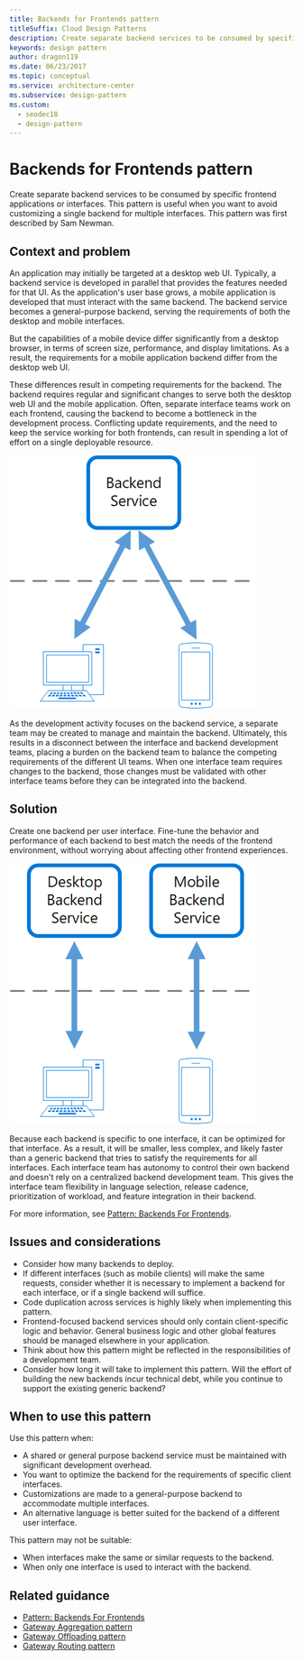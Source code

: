 ```yaml
---
title: Backends for Frontends pattern
titleSuffix: Cloud Design Patterns
description: Create separate backend services to be consumed by specific frontend applications or interfaces.
keywords: design pattern
author: dragon119
ms.date: 06/23/2017
ms.topic: conceptual
ms.service: architecture-center
ms.subservice: design-pattern
ms.custom:
  - seodec18
  - design-pattern
---
```


# Backends for Frontends pattern

Create separate backend services to be consumed by specific frontend applications or interfaces. This pattern is useful when you want to avoid customizing a single backend for multiple interfaces. This pattern was first described by Sam Newman.

## Context and problem

An application may initially be targeted at a desktop web UI. Typically, a backend service is developed in parallel that provides the features needed for that UI. As the application's user base grows, a mobile application is developed that must interact with the same backend. The backend service becomes a general-purpose backend, serving the requirements of both the desktop and mobile interfaces.

But the capabilities of a mobile device differ significantly from a desktop browser, in terms of screen size, performance, and display limitations. As a result, the requirements for a mobile application backend differ from the desktop web UI.

These differences result in competing requirements for the backend. The backend requires regular and significant changes to serve both the desktop web UI and the mobile application. Often, separate interface teams work on each frontend, causing the backend to become a bottleneck in the development process. Conflicting update requirements, and the need to keep the service working for both frontends, can result in spending a lot of effort on a single deployable resource.

![Context-and-problem diagram of the Backends for Frontends pattern](./_images/backend-for-frontend.png)

As the development activity focuses on the backend service, a separate team may be created to manage and maintain the backend. Ultimately, this results in a disconnect between the interface and backend development teams, placing a burden on the backend team to balance the competing requirements of the different UI teams. When one interface team requires changes to the backend, those changes must be validated with other interface teams before they can be integrated into the backend.

## Solution

Create one backend per user interface. Fine-tune the behavior and performance of each backend to best match the needs of the frontend environment, without worrying about affecting other frontend experiences.

![Diagram of the Backends for Frontends pattern](./_images/backend-for-frontend-example.png)

Because each backend is specific to one interface, it can be optimized for that interface. As a result, it will be smaller, less complex, and likely faster than a generic backend that tries to satisfy the requirements for all interfaces. Each interface team has autonomy to control their own backend and doesn't rely on a centralized backend development team. This gives the interface team flexibility in language selection, release cadence, prioritization of workload, and feature integration in their backend.

For more information, see [Pattern: Backends For Frontends](https://samnewman.io/patterns/architectural/bff/).

## Issues and considerations

- Consider how many backends to deploy.
- If different interfaces (such as mobile clients) will make the same requests, consider whether it is necessary to implement a backend for each interface, or if a single backend will suffice.
- Code duplication across services is highly likely when implementing this pattern.
- Frontend-focused backend services should only contain client-specific logic and behavior. General business logic and other global features should be managed elsewhere in your application.
- Think about how this pattern might be reflected in the responsibilities of a development team.
- Consider how long it will take to implement this pattern. Will the effort of building the new backends incur technical debt, while you continue to support the existing generic backend?

## When to use this pattern

Use this pattern when:

- A shared or general purpose backend service must be maintained with significant development overhead.
- You want to optimize the backend for the requirements of specific client interfaces.
- Customizations are made to a general-purpose backend to accommodate multiple interfaces.
- An alternative language is better suited for the backend of a different user interface.

This pattern may not be suitable:

- When interfaces make the same or similar requests to the backend.
- When only one interface is used to interact with the backend.

## Related guidance

- [Pattern: Backends For Frontends](https://samnewman.io/patterns/architectural/bff/)
- [Gateway Aggregation pattern](./gateway-aggregation.md)
- [Gateway Offloading pattern](./gateway-offloading.md)
- [Gateway Routing pattern](./gateway-routing.md)
